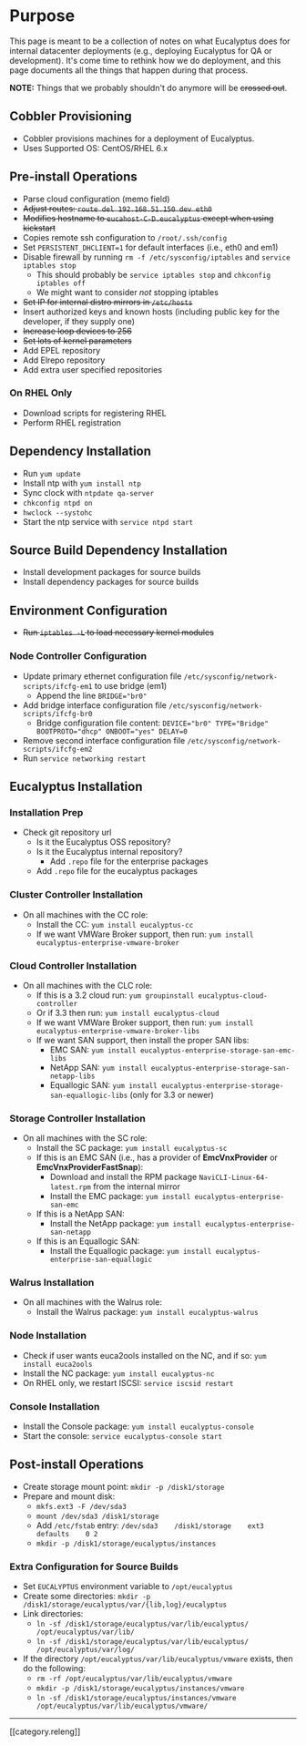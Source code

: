 # Purpose

This page is meant to be a collection of notes on what Eucalyptus does for internal datacenter deployments (e.g., deploying Eucalyptus for QA or development). It's come time to rethink how we do deployment, and this page documents all the things that happen during that process.

**NOTE:** Things that we probably shouldn't do anymore will be ~~crossed out~~.

## Cobbler Provisioning

* Cobbler provisions machines for a deployment of Eucalyptus.
* Uses Supported OS: CentOS/RHEL 6.x

## Pre-install Operations

* Parse cloud configuration (memo field)
* ~~Adjust routes: `route del 192.168.51.150 dev eth0`~~
* ~~Modifies hostname to `eucahost-C-D.eucalyptus` except when using kickstart~~
* Copies remote ssh configuration to `/root/.ssh/config`
* Set `PERSISTENT_DHCLIENT=1` for default interfaces (i.e., eth0 and em1)
* Disable firewall by running `rm -f /etc/sysconfig/iptables` and `service iptables stop`
  + This should probably be `service iptables stop` and `chkconfig iptables off`
  + We might want to consider _not_ stopping iptables
* ~~Set IP for internal distro mirrors in `/etc/hosts`~~
* Insert authorized keys and known hosts (including public key for the developer, if they supply one)
* ~~Increase loop devices to 256~~
* ~~Set lots of kernel parameters~~
* Add EPEL repository
* Add Elrepo repository
* Add extra user specified repositories

### On RHEL Only

* Download scripts for registering RHEL
* Perform RHEL registration

## Dependency Installation
* Run `yum update`
* Install ntp with `yum install ntp`
* Sync clock with `ntpdate qa-server`
* `chkconfig ntpd on`
* `hwclock --systohc`
* Start the ntp service with `service ntpd start`

## Source Build Dependency Installation
* Install development packages for source builds
* Install dependency packages for source builds

## Environment Configuration
* ~~Run `iptables -L` to load necessary kernel modules~~

### Node Controller Configuration
* Update primary ethernet configuration file `/etc/sysconfig/network-scripts/ifcfg-em1` to use bridge (em1)
  + Append the line `BRIDGE="br0"`
* Add bridge interface configuration file `/etc/sysconfig/network-scripts/ifcfg-br0`
  + Bridge configuration file content:
    `DEVICE="br0"
    TYPE="Bridge"
    BOOTPROTO="dhcp"
    ONBOOT="yes"
    DELAY=0`
* Remove second interface configuration file `/etc/sysconfig/network-scripts/ifcfg-em2`
* Run `service networking restart`

## Eucalyptus Installation

### Installation Prep
* Check git repository url
  + Is it the Eucalyptus OSS repository?
  + Is it the Eucalyptus internal repository?
      - Add `.repo` file for the enterprise packages
  + Add `.repo` file for the eucalyptus packages

### Cluster Controller Installation
* On all machines with the CC role:
  + Install the CC: `yum install eucalyptus-cc`
  + If we want VMWare Broker support, then run: `yum install eucalyptus-enterprise-vmware-broker`

### Cloud Controller Installation
* On all machines with the CLC role:
  + If this is a 3.2 cloud run: `yum groupinstall eucalyptus-cloud-controller`
  + Or if 3.3 then run: `yum install eucalyptus-cloud`
  + If we want VMWare Broker support, then run: `yum install eucalyptus-enterprise-vmware-broker-libs`
  + If we want SAN support, then install the proper SAN libs:
      - EMC SAN: `yum install eucalyptus-enterprise-storage-san-emc-libs`
      - NetApp SAN: `yum install eucalyptus-enterprise-storage-san-netapp-libs`
      - Equallogic SAN: `yum install eucalyptus-enterprise-storage-san-equallogic-libs` (only for 3.3 or newer)

### Storage Controller Installation
* On all machines with the SC role:
  + Install the SC package: `yum install eucalyptus-sc`
  + If this is an EMC SAN (i.e., has a provider of **EmcVnxProvider** or **EmcVnxProviderFastSnap**):
      - Download and install the RPM package `NaviCLI-Linux-64-latest.rpm` from the internal mirror
      - Install the EMC package: `yum install eucalyptus-enterprise-san-emc`
  + If this is a NetApp SAN:
      - Install the NetApp package: `yum install eucalyptus-enterprise-san-netapp`
  + If this is an Equallogic SAN:
      - Install the Equallogic package: `yum install eucalyptus-enterprise-san-equallogic`

### Walrus Installation
* On all machines with the Walrus role:
  + Install the Walrus package: `yum install eucalyptus-walrus`

### Node Installation
* Check if user wants euca2ools installed on the NC, and if so: `yum install euca2ools`
* Install the NC package: `yum install eucalyptus-nc`
* On RHEL only, we restart ISCSI: `service iscsid restart`

### Console Installation
* Install the Console package: `yum install eucalyptus-console`
* Start the console: `service eucalyptus-console start`

## Post-install Operations
* Create storage mount point: `mkdir -p /disk1/storage`
* Prepare and mount disk:
  + `mkfs.ext3 -F /dev/sda3`
  + `mount /dev/sda3 /disk1/storage`
  + Add `/etc/fstab` entry: `/dev/sda3    /disk1/storage    ext3    defaults    0 2`
  + `mkdir -p /disk1/storage/eucalyptus/instances`

### Extra Configuration for Source Builds
* Set `EUCALYPTUS` environment variable to `/opt/eucalyptus`
* Create some directories: `mkdir -p /disk1/storage/eucalyptus/var/{lib,log}/eucalyptus`
* Link directories:
  + `ln -sf /disk1/storage/eucalyptus/var/lib/eucalyptus/ /opt/eucalyptus/var/lib/`
  + `ln -sf /disk1/storage/eucalyptus/var/lib/eucalyptus/ /opt/eucalyptus/var/log/`
* If the directory `/opt/eucalyptus/var/lib/eucalyptus/vmware` exists, then do the following:
  + `rm -rf /opt/eucalyptus/var/lib/eucalyptus/vmware`
  + `mkdir -p /disk1/storage/eucalyptus/instances/vmware`
  + `ln -sf /disk1/storage/eucalyptus/instances/vmware /opt/eucalyptus/var/lib/eucalyptus/vmware/`

*****
[[category.releng]]